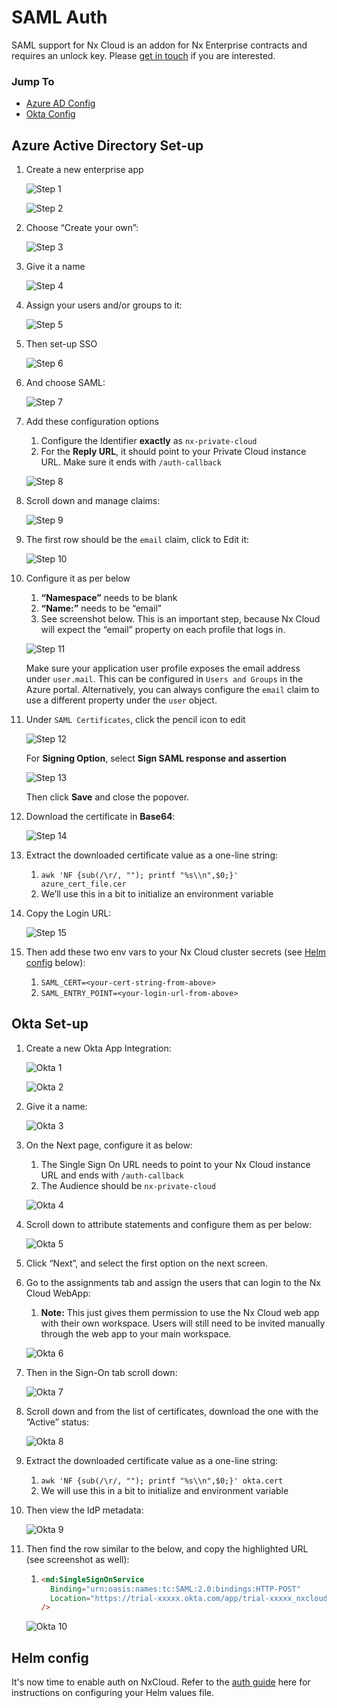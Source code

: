 # SAML Auth

SAML support for Nx Cloud is an addon for Nx Enterprise contracts and requires an unlock key. Please [get in touch](mailto:cloud-support@nrwl.io)
if you are interested.

### Jump To

- [Azure AD Config](#azure-active-directory-set-up)
- [Okta Config](#okta-setup)

## Azure Active Directory Set-up

1. Create a new enterprise app

   ![Step 1](/nx-cloud/enterprise/on-premise/images/saml/azure_1.png)

   ![Step 2](/nx-cloud/enterprise/on-premise/images/saml/azure_2.png)

2. Choose “Create your own”:

   ![Step 3](/nx-cloud/enterprise/on-premise/images/saml/azure_3.png)

3. Give it a name

   ![Step 4](/nx-cloud/enterprise/on-premise/images/saml/azure_4.png)

4. Assign your users and/or groups to it:

   ![Step 5](/nx-cloud/enterprise/on-premise/images/saml/azure_5.png)

5. Then set-up SSO

   ![Step 6](/nx-cloud/enterprise/on-premise/images/saml/azure_6.png)

6. And choose SAML:

   ![Step 7](/nx-cloud/enterprise/on-premise/images/saml/azure_7.png)

7. Add these configuration options

   1. Configure the Identifier **exactly** as `nx-private-cloud`
   2. For the **Reply URL**, it should point to your Private Cloud instance URL. Make sure it ends with `/auth-callback`

   ![Step 8](/nx-cloud/enterprise/on-premise/images/saml/azure_8.png)

8. Scroll down and manage claims:

   ![Step 9](/nx-cloud/enterprise/on-premise/images/saml/azure_9.png)

9. The first row should be the `email` claim, click to Edit it:

   ![Step 10](/nx-cloud/enterprise/on-premise/images/saml/azure_10.png)

10. Configure it as per below

    1. **“Namespace”** needs to be blank
    2. **“Name:”** needs to be “email”
    3. See screenshot below. This is an important step, because Nx Cloud will expect the “email” property on each profile that logs in.

    ![Step 11](/nx-cloud/enterprise/on-premise/images/saml/azure_11.png)

    Make sure your application user profile exposes the email address under `user.mail`. This can be configured in `Users and Groups` in the Azure portal. Alternatively, you can always configure the `email` claim to use a different property under the `user` object.

11. Under `SAML Certificates`, click the pencil icon to edit

    ![Step 12](/nx-cloud/enterprise/on-premise/images/saml/azure_12.png)

    For **Signing Option**, select **Sign SAML response and assertion**

    ![Step 13](/nx-cloud/enterprise/on-premise/images/saml/azure_13.png)

    Then click **Save** and close the popover.

12. Download the certificate in **Base64**:

    ![Step 14](/nx-cloud/enterprise/on-premise/images/saml/azure_14.png)

13. Extract the downloaded certificate value as a one-line string:
    1. `awk 'NF {sub(/\r/, ""); printf "%s\\n",$0;}' azure_cert_file.cer`
    2. We’ll use this in a bit to initialize an environment variable
14. Copy the Login URL:

    ![Step 15](/nx-cloud/enterprise/on-premise/images/saml/azure_15.png)

15. Then add these two env vars to your Nx Cloud cluster secrets (see [Helm config](#helm-config) below):
    1. `SAML_CERT=<your-cert-string-from-above>`
    2. `SAML_ENTRY_POINT=<your-login-url-from-above>`

## Okta Set-up

1. Create a new Okta App Integration:

   ![Okta 1](/nx-cloud/enterprise/on-premise/images/saml/okta_1.png)

   ![Okta 2](/nx-cloud/enterprise/on-premise/images/saml/okta_2.png)

2. Give it a name:

   ![Okta 3](/nx-cloud/enterprise/on-premise/images/saml/okta_3.png)

3. On the Next page, configure it as below:

   1. The Single Sign On URL needs to point to your Nx Cloud instance URL and ends with `/auth-callback`
   2. The Audience should be `nx-private-cloud`

   ![Okta 4](/nx-cloud/enterprise/on-premise/images/saml/okta_4.png)

4. Scroll down to attribute statements and configure them as per below:

   ![Okta 5](/nx-cloud/enterprise/on-premise/images/saml/okta_5.png)

5. Click “Next”, and select the first option on the next screen.
6. Go to the assignments tab and assign the users that can login to the Nx Cloud WebApp:

   1. **Note:** This just gives them permission to use the Nx Cloud web app with their own workspace. Users will still need to be invited manually through the web app to your main workspace.

   ![Okta 6](/nx-cloud/enterprise/on-premise/images/saml/okta_6.png)

7. Then in the Sign-On tab scroll down:

   ![Okta 7](/nx-cloud/enterprise/on-premise/images/saml/okta_7.png)

8. Scroll down and from the list of certificates, download the one with the “Active” status:

   ![Okta 8](/nx-cloud/enterprise/on-premise/images/saml/okta_8.png)

9. Extract the downloaded certificate value as a one-line string:
   1. `awk 'NF {sub(/\r/, ""); printf "%s\\n",$0;}' okta.cert`
   2. We will use this in a bit to initialize and environment variable
10. Then view the ldP metadata:

    ![Okta 9](/nx-cloud/enterprise/on-premise/images/saml/okta_9.png)

11. Then find the row similar to the below, and copy the highlighted URL (see screenshot as well):

    1. ```html
       <md:SingleSignOnService
         Binding="urn:oasis:names:tc:SAML:2.0:bindings:HTTP-POST"
         Location="https://trial-xxxxx.okta.com/app/trial-xxxxx_nxcloudtest_1/xxxxxxxxx/sso/saml"
       />
       ```

    ![Okta 10](/nx-cloud/enterprise/on-premise/images/saml/okta_10.png)

## Helm config

It's now time to enable auth on NxCloud. Refer to the [auth guide](https://github.com/nrwl/nx-cloud-helm/blob/main/AUTH-GUIDE.md) here for instructions on configuring your Helm values file.
